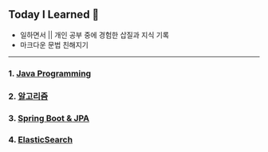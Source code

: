 ## Today I Learned 🤠
* 일하면서 || 개인 공부 중에 경험한 삽질과 지식 기록
* 마크다운 문법 친해지기
- - - 

### 1️. [Java Programming](https://github.com/wonmimi/TIL/tree/main/JAVA)
### 2️. [알고리즘](https://github.com/wonmimi/TIL/tree/main/Algorithm)
### 3. [Spring Boot & JPA](https://github.com/wonmimi/TIL/tree/main/SpringBoot)
### 4. [ElasticSearch](https://github.com/wonmimi/TIL/tree/main/ElasticSearch)


